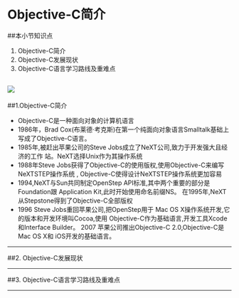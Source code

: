# Objective-C简介
##本小节知识点
1. Objective-C简介
2. Objective-C发展现状
3. Objective-C语言学习路线及重难点

![](http://7xj0kx.com1.z0.glb.clouddn.com/qbs.png)
---

##1.Objective-C简介
- Objective-C是一种面向对象的计算机语言
- 1986年，Brad Cox(布莱德·考克斯)在第一个纯面向对象语言Smalltalk基础上写成了Objective-C语言。
- 1985年,被赶出苹果公司的Steve Jobs成立了NeXT公司,致力于开发强大且经济的工作 站。NeXT选择Unix作为其操作系统
- 1988年Steve Jobs获得了Objective-C的使用版权,使用Objective-C来编写NeXTSTEP操作系统 , Objective-C使得设计NeXTSTEP操作系统更加容易
- 1994,NeXT与Sun共同制定OpenStep API标准,其中两个重要的部分是Foundation跟 Application Kit,此时开始使用命名前缀NS。
在1995年,NeXT从Stepstone得到了Objective-C全部版权
- 1996  Steve Jobs重回苹果公司,把OpenStep用于 Mac OS X操作系统开发,它的版本和开发环境叫Cocoa,使用 Objective-C作为基础语言,开发工具Xcode和Interface Builder。
 2007 苹果公司推出Objective-C 2.0,Objective-C是Mac OS X和 iOS开发的基础语言。

---

##2. Objective-C发展现状

---

##3. Objective-C语言学习路线及重难点


---


